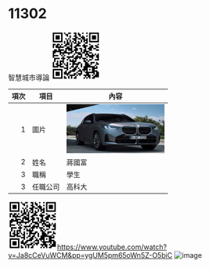 # 11302
智慧城市導論
<img src="qrcode.png" width="100" Height="100" />


| 項次 | 項目 | 內容 |
|----:|------|------|
|1 | 圖片 | <img src="CAR.PNG" width="200" Height="100" />|
|2 | 姓名 | 蔣國富 |
|3 | 職稱 | 學生| 
|3 | 任職公司 | 高科大| 

<img src="qrcode.png" width="100" Height="100" />https://www.youtube.com/watch?v=Ja8cCeVuWCM&pp=ygUM5pm65oWn5Z-O5biC
![image](https://github.com/user-attachments/assets/96fb3b1f-db48-4c4a-908c-23d068533044)
